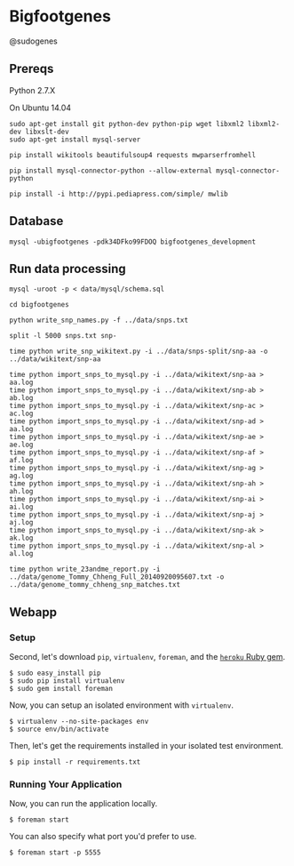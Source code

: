 # Bigfootgenes

@sudogenes

## Prereqs

Python 2.7.X

On Ubuntu 14.04

```
sudo apt-get install git python-dev python-pip wget libxml2 libxml2-dev libxslt-dev
sudo apt-get install mysql-server
```

```
pip install wikitools beautifulsoup4 requests mwparserfromhell

pip install mysql-connector-python --allow-external mysql-connector-python

pip install -i http://pypi.pediapress.com/simple/ mwlib
```

## Database

```
mysql -ubigfootgenes -pdk34DFko99FDOQ bigfootgenes_development
```

## Run data processing

```
mysql -uroot -p < data/mysql/schema.sql
```

```
cd bigfootgenes
```

```
python write_snp_names.py -f ../data/snps.txt
```

```
split -l 5000 snps.txt snp-
```

```
time python write_snp_wikitext.py -i ../data/snps-split/snp-aa -o ../data/wikitext/snp-aa
```

```
time python import_snps_to_mysql.py -i ../data/wikitext/snp-aa > aa.log
time python import_snps_to_mysql.py -i ../data/wikitext/snp-ab > ab.log
time python import_snps_to_mysql.py -i ../data/wikitext/snp-ac > ac.log
time python import_snps_to_mysql.py -i ../data/wikitext/snp-ad > aa.log
time python import_snps_to_mysql.py -i ../data/wikitext/snp-ae > ae.log
time python import_snps_to_mysql.py -i ../data/wikitext/snp-af > af.log
time python import_snps_to_mysql.py -i ../data/wikitext/snp-ag > ag.log
time python import_snps_to_mysql.py -i ../data/wikitext/snp-ah > ah.log
time python import_snps_to_mysql.py -i ../data/wikitext/snp-ai > ai.log
time python import_snps_to_mysql.py -i ../data/wikitext/snp-aj > aj.log
time python import_snps_to_mysql.py -i ../data/wikitext/snp-ak > ak.log
time python import_snps_to_mysql.py -i ../data/wikitext/snp-al > al.log
```

```
time python write_23andme_report.py -i ../data/genome_Tommy_Chheng_Full_20140920095607.txt -o ../data/genome_tommy_chheng_snp_matches.txt
```

## Webapp

### Setup

Second, let's download `pip`, `virtualenv`, `foreman`, and the [`heroku`
Ruby gem](http://devcenter.heroku.com/articles/using-the-cli).

    $ sudo easy_install pip
    $ sudo pip install virtualenv
    $ sudo gem install foreman

Now, you can setup an isolated environment with `virtualenv`.

    $ virtualenv --no-site-packages env
    $ source env/bin/activate

Then, let's get the requirements installed in your isolated test
environment.

    $ pip install -r requirements.txt

### Running Your Application

Now, you can run the application locally.

    $ foreman start

You can also specify what port you'd prefer to use.

    $ foreman start -p 5555

